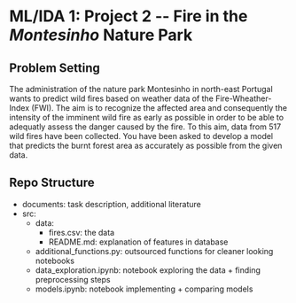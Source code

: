 # ML/IDA 1: Project 2 -- Fire in the ***Montesinho*** Nature Park

## Problem Setting
The administration of the nature park Montesinho in north-east Portugal wants to predict wild fires based on weather data of the Fire-Wheather-Index (FWI). The aim is to recognize the affected area and consequently the intensity of the imminent wild fire as early as possible in order to be able to adequatly assess the danger caused by the fire. To this aim, data from 517 wild fires have been collected. 
You have been asked to develop a model that predicts the burnt forest area as accurately as possible from the given data.

## Repo Structure
- documents: task description, additional literature
- src:
    - data:
        - fires.csv: the data
        - README.md: explanation of features in database
    - additional_functions.py: outsourced functions for cleaner looking notebooks
    - data_exploration.ipynb: notebook exploring the data + finding preprocessing steps
    - models.ipynb: notebook implementing + comparing models
